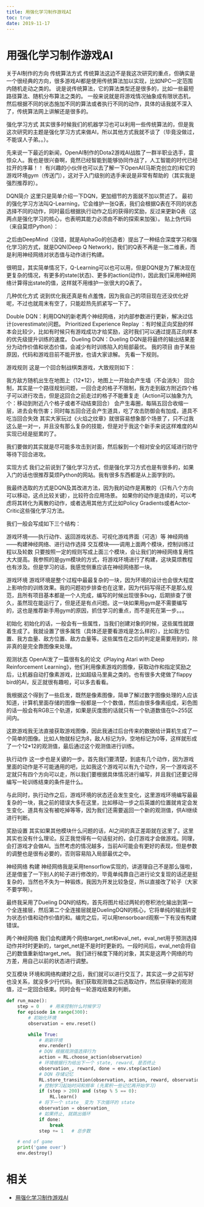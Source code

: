 ```yaml
---
title: 用强化学习制作游戏AI
toc: true
date: 2019-11-17
---
```

# 用强化学习制作游戏AI


关于AI制作的方向
传统算法方式
传统算法这边不是我这次研究的重点，但确实是一个很经典的方向，很多游戏AI都是使用传统算法加以实现，比如NPC一定范围内随机走动之类的。
说是说传统算法，它的算法类型还是很多的，比如一些最短路径算法、随机分布算法之类的。
一般来说就是将游戏情况抽象成有限状态机，然后根据不同的状态施加不同的算法或者执行不同的动作，具体的话我就不深入了，传统算法网上讲解还是很多的。

强化学习方式
其实很多时候我们的机器学习也可以利用一些传统算法的，但是我这次研究的主题是强化学习方式来做AI，所以其他方式我就不谈了（毕竟没做过，不能误人子弟。。）。

先来说一下最近的新闻，OpenAI制作的Dota2游戏AI战胜了一群半职业选手，震惊众人。我也是很兴奋啊，竟然已经智能到能够协同作战了，人工智能的时代已经拉开的序幕！！
有兴趣的小伙伴也可以去了解一下OpenAI(马斯克创立的)和它的游戏环境gym（传送门），这对于入门级别的选手来说是非常有帮助的（其实我是强烈推荐的）。

DQN简介
这里只是简单介绍一下DQN，更加细节的方面就不加以赘述了。
最初的强化学习方法叫Q-Learning，它会维护一张Q表，我们会根据Q表在不同的状态选择不同的动作，同时最后根据执行动作之后的获得的奖励，反过来更新Q表（这两点是强化学习的核心，也表明其能力必须由不断的探索来加强）。
贴上伪代码（来自莫烦Python）：

之后由DeepMind（没错，就是AlphaGo的创造者）提出了一种结合深度学习和强化学习的方式，就是DQN(Deep Q Network)，我们的Q表不再是一张二维表，而是利用神经网络对状态值与动作进行构建。

很明显，其实简单情况下，Q-Learning可以也可以用，但是DQN是为了解决现在更复杂的情况，有更多的state(状态)、更多的action(动作)，因此我们采用神经网络计算得出state的值，这样就不用维护一张很大的Q表了。

几种优化方式
说到优化我还真是有点羞愧，因为我自己的项目现在还没优化好呢，不过也就周末有空了，只能趁热先抓紧写一下了。

Double DQN：利用DQN的新老两个神经网络，对内部参数进行更新，解决过估计(overestimate)问题。
Prioritized Experience Replay ：有时候正向奖励的样本会比较少，比如有时候只有游戏成功才给奖励，这时我们可以通过提高正向样本的优先级提升训练的速度。
Dueling DQN：Dueling DQN是将最终的输出结果差分为动作价值和状态价值，会减少有时训练陷入的局部最优。
我的项目
由于某些原因，代码和游戏目前不能开放，也请大家谅解。
先看一下规则。

游戏规则
这是一个回合制战棋类游戏，大致规则如下：

我方敌方随机出生在地图上（12*12），地图上一开始会产生墙（不会消失）
回合制，其实是一个路径规划问题，一回合走的格子不限制，我方走到敌方附近四个格子可以进行攻击，但是这回合之前走过的格子不能重复走（Action可以抽象为九个：移动到附近八个格子或者不动结束回合）
会产生毒圈，每隔五回合收缩一层，进去会有伤害；同时每五回合还会产生道具，吃了攻击防御会有加成，道具不吃当回合失效
其实大家玩过《火焰之纹章》就很容易想象那个场景了，只不过我这么是一对一，并且没有那么复杂的技能，但是对于我这个新手来说这样难度的AI实现已经是挺累的了。

我们要做的其实就是尽可能多攻击到对面，然后躲到一个相对安全的区域进行防守等待下回合进攻。

实现方式
我们之前说到了强化学习方式，但是强化学习方式也是有很多的，如果入门的话也很推荐莫烦Python的网站。我有很多东西都是从上面学到的。

我最终选取的方式是DQN及其改进方法，因为我的动作是离散的（只有八个方向可以移动，这点比较关键），比较符合应用场景。
如果你的动作是连续的，可以考虑将其转化为离散的动作，或者选用其他方式比如Policy Gradients或者Actor-Critic这些强化学习方法。

我们一般会写成如下三个结构：

游戏环境——执行动作、返回游戏状态、可视化游戏界面（可选）等
神经网络——构建神经网络、进行动作选择
交互模块——调用上面两个模块，控制训练过程以及轮数
只要按照一定的规则写成上面三个模块，会让我们的神经网络复用性大大提高。我参照的是gym模块的方式，将游戏环境进行了构建，这块莫烦教程也有涉及。但是学习的话，我感觉侧重应该在神经网络那一块。

游戏环境
游戏环境是整个过程中最最复杂的一块，因为环境的设计也会很大程度上影响你的训练效果。我的问题初步排查也在这里，因为代码写得还不是那么规范，且所有项目基本都是一个人完成，编写的时候出现很多bug，后期排查了很久，虽然现在能运行了，但是还是有点问题。这一块如果用gym是不需要编写的，这也是推荐新手用gym的原因，抓住学习的重点，而不是死在第一步。。。

初始化
初始化的话，一般会有一些属性，当我们创建对象的时候，这些属性就跟着生成了。我就设置了很多属性（具体还是要看游戏是怎么样的），比如我方位置、我方血量、敌方位置、敌方血量等。这些属性在之后的判定是需要用到的，除非真的是完全靠图像来处理。

观测状态
OpenAI发了一篇很有名的论文《Playing Atari with Deep Reinforcement Learning》，他们利用像素游戏的图像，获取动作和指定奖励之后，让机器自动打像素游戏，比如超级马里奥之类的。也有很多大佬做了flappy bird的AI，反正就很有趣啦，可以多去看看。

我根据这个得到了一些启发，既然是像素图像，简单了解过数字图像处理的人应该知道，计算机里面存储的图像一般都是一个个数值，然后由很多像素组成，彩色图的话一般会有RGB三个轨道，如果是灰度图的话就只有一个轨道数值在0~255区间内。

这款游戏我无法直接获取游戏图像，因此我通过后台传来的数据给计算机生成了一个简单的图像。比如人物就标记为8，敌人标记为9，空地标记为0等，这样就形成了一个12*12的观测值，最后通过这个观测值进行训练。

执行动作
这一步也是关键的一步。首先我们要清楚，到底有几个动作，因为游戏里面的动作是不可能通用的吧，比如我这个游戏可以有九个动作，另一个游戏说不定就只有四个方向可以走，所以我们要根据具体情况进行编写，并且我们还要记得编写一轮训练结束的条件是什么。

与此同时，执行动作之后，游戏环境的状态还会发生变化，这里游戏环境编写最最复杂的一块，我之前的错误大多在这里，比如移动一步之后英雄的位置就肯定会发生变化、道具有没有被吃掉等等，因为我们还需要返回一个新的观测值，供AI继续进行判断。

奖励设置
其实如果其他模块什么问题的话，AI之间的真正差距就在这里了。这里其实也没有什么理论。反正我觉得有一句话挺对的，会打游戏才会做游戏。同理，会打游戏才会做AI。当然考虑的情况越多，当前AI可能会有更好的表现，但是参数的调整也是很有必要的，否则容易陷入局部最优之中。

神经网络
构建
神经网络我是采用tensorflow实现的，讲道理自己不是那么强啦，还是借鉴了一下别人的轮子进行修改的，毕竟单纯靠自己进行论文复现的话还是挺复杂的，当然也不失为一种锻炼，我因为开发比较急促，所以直接改了轮子（大家不要学啊）。

最终我采用了Dueling DQN的结构，首先将图片经过两轮的卷积池化输出到第一个全连接层，然后第二个全连接层就是DuelingDQN的核心，它将单纯的输出转变为状态价值和动作价值的和。编完之后，可以用tensorboard观察一下有没有构建错误。

两个神经网络
我们会构建两个网络target_net和eval_net，eval_net用于预测选择动作并时时更新的，target_net是不是时时更新的。一段时间后，eval_net会将自己的数值重新给target_net。
我们进行梯度下降的对象，其实是这两个网络的均方差，用自己以前的状态进行调整。

交互模块
环境和网络构建好之后，我们就可以进行交互了，其实这一步之前写好也没关系，就没多少行代码。我们获取观测值之后选取动作，然后获得新的观测值，过一定回合结束。同时会有一轮游戏结束的判断。

```py
def run_maze():
    step = 0    # 用来控制什么时候学习
    for episode in range(300):
        # 初始化环境
        observation = env.reset()

        while True:
            # 刷新环境
            env.render()
            # DQN 根据观测值选择行为
            action = RL.choose_action(observation)
            # 环境根据行为给出下一个 state, reward, 是否终止
            observation_, reward, done = env.step(action)
            # DQN 存储记忆
            RL.store_transition(observation, action, reward, observation_)
            # 控制学习起始时间和频率 (先累积一些记忆再开始学习)
            if (step > 200) and (step % 5 == 0):
                RL.learn()
            # 将下一个 state_ 变为 下次循环的 state
            observation = observation_
            # 如果终止, 就跳出循环
            if done:
                break
            step += 1   # 总步数

    # end of game
    print('game over')
    env.destroy()
```



# 相关

- [用强化学习制作游戏AI](https://blog.csdn.net/BlueBlueSkyZ/article/details/81587664)
